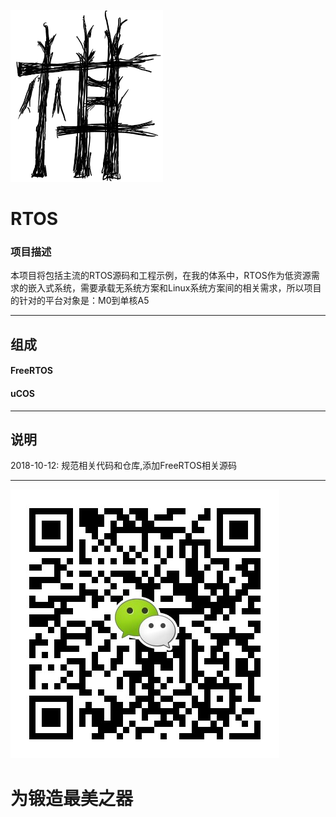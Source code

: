 ﻿[![sites](adv/Qi.png)](http://www.qitas.cn)

# RTOS

### 项目描述

本项目将包括主流的RTOS源码和工程示例，在我的体系中，RTOS作为低资源需求的嵌入式系统，需要承载无系统方案和Linux系统方案间的相关需求，所以项目的针对的平台对象是：M0到单核A5

---

## 组成

####  FreeRTOS


####  uCOS

---
## 说明

2018-10-12: 规范相关代码和仓库,添加FreeRTOS相关源码

---

[![sites](adv/qitas.jpg)](http://www.qitas.cn)
# 为锻造最美之器